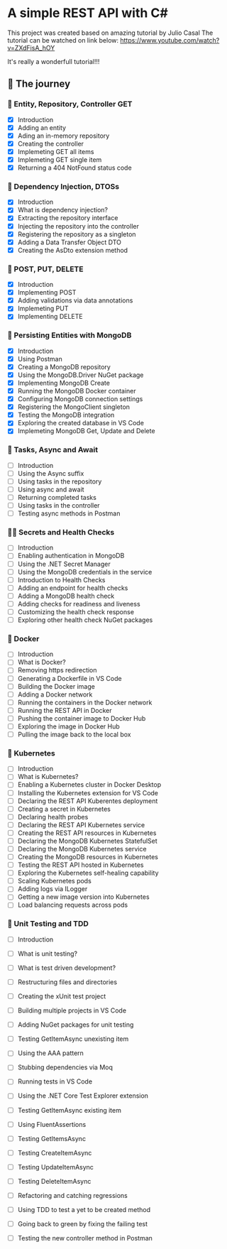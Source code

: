# A simple REST API with C#

This project was created based on amazing tutorial by Julio Casal
The tutorial can be watched on link below:
https://www.youtube.com/watch?v=ZXdFisA_hOY

It's really a wonderfull tutorial!!!

## :milky_way: The journey

### :baby: Entity, Repository, Controller GET
- [X] Introduction
- [X] Adding an entity
- [X] Ading an in-memory repository
- [X] Creating the controller
- [X] Implemeting GET all items
- [X] Implemeting GET single item
- [X] Returning a 404 NotFound status code

### :child: Dependency Injection, DTOSs
- [X] Introduction
- [X] What is dependency injection?
- [X] Extracting the repository interface
- [X] Injecting the repository into the controller
- [X] Registering the repository as a singleton
- [X] Adding a Data Transfer Object DTO
- [X] Creating the AsDto extension method

### :boy: POST, PUT, DELETE
- [X] Introduction
- [X] Implementing POST
- [X] Adding validations via data annotations
- [X] Implemeting PUT
- [X] Implementing DELETE

### :adult: Persisting Entities with MongoDB
- [X] Introduction
- [X] Using Postman
- [X] Creating a MongoDB repository
- [X] Using the MongoDB.Driver NuGet package
- [X] Implementing MongoDB Create
- [X] Running the MongoDB Docker container
- [X] Configuring MongoDB connection settings
- [X] Registering the MongoClient singleton
- [X] Testing the MongoDB integration
- [X] Exploring the created database in VS Code
- [X] Implemeting MongoDB Get, Update and Delete

### :bearded_person: Tasks, Async and Await
- [ ] Introduction
- [ ] Using the Async suffix
- [ ] Using tasks in the repository
- [ ] Using async and await
- [ ] Returning completed tasks
- [ ] Using tasks in the controller
- [ ] Testing async methods in Postman

### :white_haired_man: Secrets and Health Checks
- [ ] Introduction
- [ ] Enabling authentication in MongoDB
- [ ] Using the .NET Secret Manager
- [ ] Using the MongoDB credentials in the service
- [ ] Introduction to Health Checks
- [ ] Adding an endpoint for health checks
- [ ] Adding a MongoDB health check
- [ ] Adding checks for readiness and liveness
- [ ] Customizing the health check response
- [ ] Exploring other health check NuGet packages

### :older_adult: Docker
- [ ] Introduction
- [ ] What is Docker?
- [ ] Removing https redirection
- [ ] Generating a Dockerfile in VS Code
- [ ] Building the Docker image
- [ ] Adding a Docker network
- [ ] Running the containers in the Docker network
- [ ] Running the REST API in Docker
- [ ] Pushing the container image to Docker Hub
- [ ] Exploring the image in Docker Hub
- [ ] Pulling the image back to the local box

### :older_man: Kubernetes
- [ ] Introduction
- [ ] What is Kubernetes?
- [ ] Enabling a Kubernetes cluster in Docker Desktop
- [ ] Installing the Kubernetes extension for VS Code
- [ ] Declaring the REST API Kuberentes deployment
- [ ] Creating a secret in Kubernetes
- [ ] Declaring health probes
- [ ] Declaring the REST API Kubernetes service
- [ ] Creating the REST API resources in Kubernetes
- [ ] Declaring the MongoDB Kubernetes StatefulSet
- [ ] Declaring the MongoDB Kubernetes service
- [ ] Creating the MongoDB resources in Kubernetes
- [ ] Testing the REST API hosted in Kubernetes
- [ ] Exploring the Kubernetes self-healing capability
- [ ] Scaling Kubernetes pods
- [ ] Adding logs via ILogger
- [ ] Getting a new image version into Kubernetes
- [ ] Load balancing requests across pods

### :mage: Unit Testing and TDD
- [ ] Introduction
- [ ] What is unit testing?
- [ ] What is test driven development?
- [ ] Restructuring files and directories
- [ ] Creating the xUnit test project
- [ ] Building multiple projects in VS Code
- [ ] Adding NuGet packages for unit testing
- [ ] Testing GetItemAsync unexisting item
- [ ] Using the AAA pattern
- [ ] Stubbing dependencies via Moq
- [ ] Running tests in VS Code
- [ ] Using the .NET Core Test Explorer extension
- [ ] Testing GetItemAsync existing item
- [ ] Using FluentAssertions
- [ ] Testing GetItemsAsync
- [ ] Testing CreateItemAsync
- [ ] Testing UpdateItemAsync
- [ ] Testing DeleteItemAsync
- [ ] Refactoring and catching regressions
- [ ] Using TDD to test a yet to be created method
- [ ] Going back to green by fixing the failing test
- [ ] Testing the new controller method in Postman

